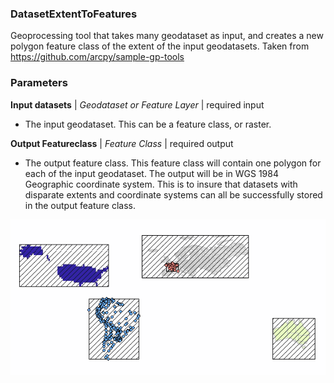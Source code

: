 
### DatasetExtentToFeatures
Geoprocessing tool that takes many geodataset as input, and creates a new polygon feature class of the extent of the input geodatasets. 
Taken from https://github.com/arcpy/sample-gp-tools

### Parameters

**Input datasets** | *Geodataset or Feature Layer* | required input
* The input geodataset. This can be a feature class, or raster.

**Output Featureclass** | *Feature Class* | required output
* The output feature class.  This feature class will contain one polygon for each of the input geodataset.  The output will be in WGS 1984 Geographic coordinate system.  This is to insure that datasets with disparate extents and coordinate systems can all be successfully stored in the output feature class.  


![DataSetExtentToFeatures Result Image](DatasetExtentToFeatures.png  "Inputs of various types, output rendered as hashed polygons")
